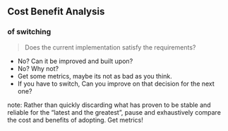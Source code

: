 ##  Cost Benefit Analysis
### of switching

>  Does the current implementation satisfy the requirements?

- No? Can it be improved and built upon?
- No? Why not?
- Get some metrics, maybe its not as bad as you think.
- If you have to switch, Can you improve on that decision for the next one?

note:
  Rather than quickly discarding what has proven to be stable and reliable for
  the “latest and the greatest”,
  pause and exhaustively compare the cost and benefits of adopting.
  Get metrics!
